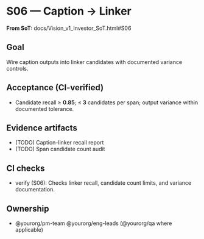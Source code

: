 # S06 — Caption → Linker

**From SoT:** docs/Vision_v1_Investor_SoT.html#S06

## Goal
Wire caption outputs into linker candidates with documented variance controls.

## Acceptance (CI-verified)
- Candidate recall ≥ **0.85**; ≤ **3** candidates per span; output variance within documented tolerance.

## Evidence artifacts
- (TODO) Caption-linker recall report
- (TODO) Span candidate count audit

## CI checks
- verify (S06): Checks linker recall, candidate count limits, and variance documentation.

## Ownership
- @yourorg/pm-team @yourorg/eng-leads (@yourorg/qa where applicable)
